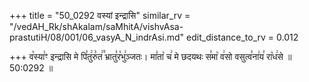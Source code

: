 +++
title = "50_0292 वस्यां इन्द्रासि"
similar_rv = "/vedAH_Rk/shAkalam/saMhitA/vishvAsa-prastutiH/08/001/06_vasyA_N_indrAsi.md"
edit_distance_to_rv = 0.012

+++
व꣡स्या꣢ꣳ इन्द्रासि मे पि꣣तु꣢रु꣣त꣢꣫ भ्रातु꣣र꣡भु꣢ञ्जतः। मा꣣ता꣡ च꣢ मे छदयथः स꣣मा꣡ व꣢सो वसुत्व꣣ना꣢य꣣ रा꣡ध꣢से ॥ 50:0292 ॥

<div class="js_include " url="/vedAH_Rk/shAkalam/saMhitA/vishvAsa-prastutiH/08/001/06_vasyA_N_indrAsi.md"  newLevelForH1="2" title="विश्वास-शाकल-प्रस्तुतिः"  > </div>